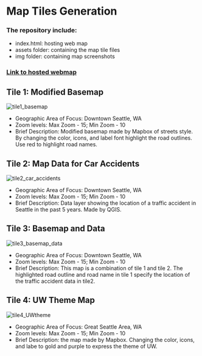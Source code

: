 # Map Tiles Generation

### The repository include:

   * index.html: hosting web map
   * assets folder: containing the map tile files
   * img folder: containing map screenshots



### [Link to hosted webmap](https://xiaoxixiaxx.github.io/map_tiles_generation/)


## Tile 1: Modified Basemap
![tile1_basemap](https://user-images.githubusercontent.com/77243665/108615467-49d87a80-73b9-11eb-83a8-4394c418324d.png)

* Geographic Area of Focus: Downtown Seattle, WA
* Zoom levels: Max Zoom - 15; Min Zoom - 10
* Brief Description: Modified basemap made by Mapbox of streets style. By changing the color, icons, and label font highlight the road outlines. 
Use red to highlight road names.

## Tile 2: Map Data for Car Accidents
![tile2_car_accidents](https://user-images.githubusercontent.com/77243665/108615473-65438580-73b9-11eb-91e8-58c80407bca3.png)

* Geographic Area of Focus: Downtown Seattle, WA
* Zoom levels: Max Zoom - 15; Min Zoom - 10
* Brief Description: Data layer showing the location of a traffic accident in Seattle in the past 5 years. Made by QGIS.

## Tile 3: Basemap and Data
![tile3_basemap_data](https://user-images.githubusercontent.com/77243665/108615481-83a98100-73b9-11eb-8286-e5251325e358.png)

* Geographic Area of Focus: Downtown Seattle, WA
* Zoom levels: Max Zoom - 15; Min Zoom - 10
* Brief Description: This map is a combination of tile 1 and tile 2. The highlighted road outline and road name in tile 1 specify the location of the traffic accident data in tile2.


## Tile 4: UW Theme Map
![tile4_UWtheme](https://user-images.githubusercontent.com/77243665/108615490-a63b9a00-73b9-11eb-8834-7be67e81934c.png)

* Geographic Area of Focus: Great Seattle Area, WA
* Zoom levels: Max Zoom - 15; Min Zoom - 10
* Brief Description: the map made by Mapbox. Changing the color, icons, and labe to gold and purple to express the theme of UW.

